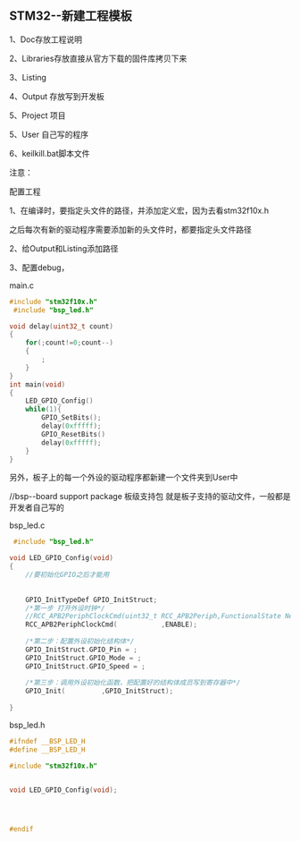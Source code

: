## STM32--新建工程模板

1、Doc存放工程说明

2、Libraries存放直接从官方下载的固件库拷贝下来

3、Listing

4、Output 存放写到开发板

5、Project 项目

5、User 自己写的程序

6、keilkill.bat脚本文件

注意：

配置工程

1、在编译时，要指定头文件的路径，并添加定义宏，因为去看stm32f10x.h 

之后每次有新的驱动程序需要添加新的头文件时，都要指定头文件路径

2、给Output和Listing添加路径

 3、配置debug，





main.c

```c
#include "stm32f10x.h"
 #include "bsp_led.h"

void delay(uint32_t count)
{
    for(;count!=0;count--)
    {
        ;
    }
}
int main(void)
{
    LED_GPIO_Config()
    while(1){
        GPIO_SetBits();
        delay(0xfffff);
        GPIO_ResetBits()
        delay(0xfffff);
    }
}
```





另外，板子上的每一个外设的驱动程序都新建一个文件夹到User中

//bsp--board support package 板级支持包  就是板子支持的驱动文件，一般都是开发者自己写的



bsp_led.c

```c
 #include "bsp_led.h"

void LED_GPIO_Config(void)
{
    //要初始化GPIO之后才能用 
    
    
    GPIO_InitTypeDef GPIO_InitStruct;
    /*第一步 打开外设时钟*/
    //RCC_APB2PeriphClockCmd(uint32_t RCC_APB2Periph,FunctionalState NewState);
    RCC_APB2PeriphClockCmd(           ,ENABLE);
    
    /*第二步：配置外设初始化结构体*/
    GPIO_InitStruct.GPIO_Pin = ;
    GPIO_InitStruct.GPIO_Mode = ;
    GPIO_InitStruct.GPIO_Speed = ;
    
    /*第三步：调用外设初始化函数，把配置好的结构体成员写到寄存器中*/
    GPIO_Init(         ,GPIO_InitStruct);
    
}
```

bsp_led.h

```c
#ifndef __BSP_LED_H
#define __BSP_LED_H

#include "stm32f10x.h"


void LED_GPIO_Config(void);




#endif

```









